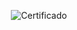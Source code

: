 <div align="center">

  ![Certificado](https://user-images.githubusercontent.com/86432393/178163213-d88065d3-651b-422c-8a1e-1d04ff1d4b42.png)

</div>